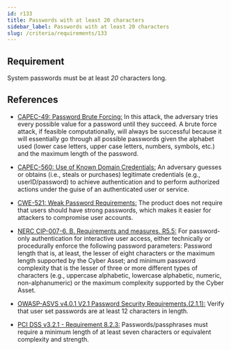 ```yaml
---
id: r133
title: Passwords with at least 20 characters
sidebar_label: Passwords with at least 20 characters
slug: /criteria/requirements/133
---
```


## Requirement

System passwords must be
at least *20* characters long.

## References

- [CAPEC-49: Password Brute Forcing:](http://capec.mitre.org/data/definitions/49.html)
In this attack,
the adversary tries
every possible value for a password
until they succeed.
A brute force attack,
if feasible computationally,
will always be successful
because it will essentially go through
all possible passwords
given the alphabet used (lower case letters,
upper case letters, numbers,
symbols, etc.)
and the maximum length
of the password.

- [CAPEC-560: Use of Known Domain Credentials:](http://capec.mitre.org/data/definitions/560.html)
An adversary guesses or obtains
(i.e., steals or purchases) legitimate credentials
(e.g., userID/password)
to achieve authentication
and to perform authorized actions
under the guise of an authenticated user
or service.

- [CWE-521: Weak Password Requirements:](https://cwe.mitre.org/data/definitions/521.html)
The product does not require
that users should have strong passwords,
which makes it easier for attackers
to compromise user accounts.

- [NERC CIP-007-6. B. Requirements and measures. R5.5:](https://www.nerc.com/pa/Stand/Reliability%20Standards/CIP-007-6.pdf)
For password-only authentication
for interactive user access,
either technically or procedurally
enforce the following password parameters:
Password length that is,
at least, 
the lesser of eight characters
or the maximum length supported
by the Cyber Asset;
and minimum password complexity
that is the lesser of three or more
different types of characters
(e.g., uppercase alphabetic, lowercase alphabetic,
numeric, non-alphanumeric)
or the maximum complexity supported
by the Cyber Asset.

- [OWASP-ASVS v4.0.1 V2.1 Password Security Requirements.(2.1.1):](https://owasp.org/www-pdf-archive/OWASP_Application_Security_Verification_Standard_4.0-en.pdf)
Verify that user set passwords
are at least 12 characters in length.

- [PCI DSS v3.2.1 - Requirement 8.2.3:](https://www.pcisecuritystandards.org/documents/PCI_DSS_v3-2-1.pdf)
Passwords/passphrases must require
a minimum length of at least seven characters
or equivalent complexity and strength.
